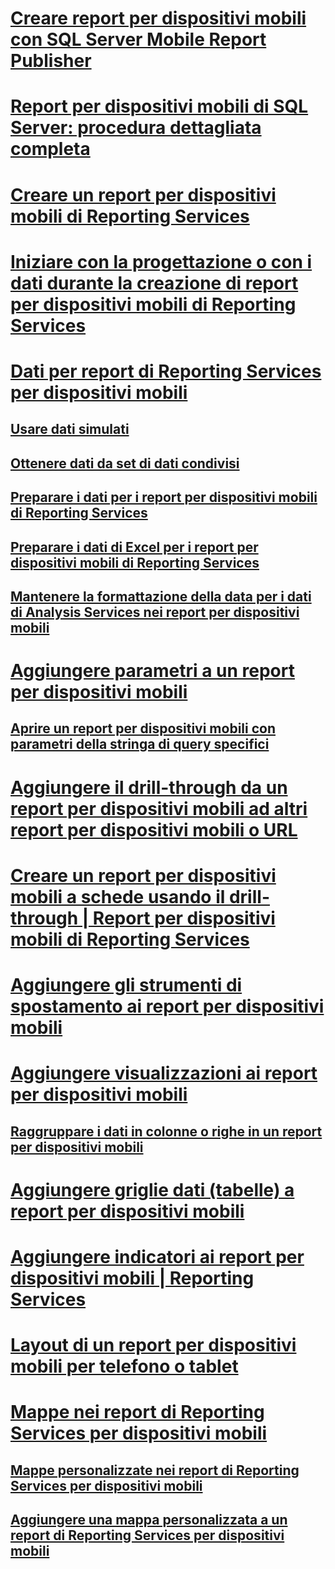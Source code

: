 # [Creare report per dispositivi mobili con SQL Server Mobile Report Publisher](create-mobile-reports-with-sql-server-mobile-report-publisher.md)  
# [Report per dispositivi mobili di SQL Server: procedura dettagliata completa](sql-server-mobile-reports-end-to-end-walk-through.md)  
# [Creare un report per dispositivi mobili di Reporting Services](create-a-reporting-services-mobile-report.md)  
# [Iniziare con la progettazione o con i dati durante la creazione di report per dispositivi mobili di Reporting Services](design-first-or-data-first-when-creating-in-reporting-services-mobile-reports.md)  
# [Dati per report di Reporting Services per dispositivi mobili](data-for-reporting-services-mobile-reports.md)  
## [Usare dati simulati](work-with-simulated-data-in-reporting-services-mobile-reports.md)  
## [Ottenere dati da set di dati condivisi](get-data-from-shared-datasets-in-reporting-services-mobile-reports.md)  
## [Preparare i dati per i report per dispositivi mobili di Reporting Services](prepare-data-for-reporting-services-mobile-reports.md)  
## [Preparare i dati di Excel per i report per dispositivi mobili di Reporting Services](prepare-excel-data-for-reporting-services-mobile-reports.md)  
## [Mantenere la formattazione della data per i dati di Analysis Services nei report per dispositivi mobili](retain-date-formatting-for-analysis-services-in-mobile-reports.md)  
# [Aggiungere parametri a un report per dispositivi mobili](add-parameters-to-a-mobile-report-reporting-services.md)  
## [Aprire un report per dispositivi mobili con parametri della stringa di query specifici](open-a-mobile-report-with-specific-query-string-parameters-reporting-services.md)  
# [Aggiungere il drill-through da un report per dispositivi mobili ad altri report per dispositivi mobili o URL](add-drillthrough-from-a-mobile-report-to-other-mobile-reports-or-urls.md)  
# [Creare un report per dispositivi mobili a schede usando il drill-through | Report per dispositivi mobili di Reporting Services](create-a-tabbed-mobile-report-by-using-drillthrough.md)  
# [Aggiungere gli strumenti di spostamento ai report per dispositivi mobili](add-navigators-to-reporting-services-mobile-reports.md)  
# [Aggiungere visualizzazioni ai report per dispositivi mobili](add-visualizations-to-reporting-services-mobile-reports.md)  
## [Raggruppare i dati in colonne o righe in un report per dispositivi mobili](group-data-by-columns-or-rows-in-a-mobile-report-reporting-services.md)  
# [Aggiungere griglie dati (tabelle) a report per dispositivi mobili](add-data-grids-to-mobile-reports-reporting-services.md)  
# [Aggiungere indicatori ai report per dispositivi mobili | Reporting Services](add-gauges-to-mobile-reports-reporting-services.md)  
# [Layout di un report per dispositivi mobili per telefono o tablet](lay-out-a-reporting-services-mobile-report-for-phone-or-tablet.md)  
# [Mappe nei report di Reporting Services per dispositivi mobili](maps-in-reporting-services-mobile-reports.md)  
## [Mappe personalizzate nei report di Reporting Services per dispositivi mobili](custom-maps-in-reporting-services-mobile-reports.md)  
## [Aggiungere una mappa personalizzata a un report di Reporting Services per dispositivi mobili](add-a-custom-map-to-a-reporting-services-mobile-report.md)  

